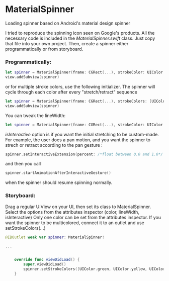 # MaterialSpinner
Loading spinner based on Android's material design spinner

I tried to reproduce the spinning icon seen on Google's products.
All the necessary code is included in the *MaterialSpinner.swift* class.
Just copy that file into your own project.
Then, create a spinner either programmatically or from storyboard.

### Programmatically:
```swift
let spinner = MaterialSpinner(frame: CGRect(...), strokeColor: UIColor.green) // One stroke color
view.addSubview(spinner)
```

or for multiple stroke colors, use the following initializer.
The spinner will cycle through each color after every "stretch/retract" sequence

```swift
let spinner = MaterialSpinner(frame: CGRect(...), strokeColors: [UIColor.green, UIColor.blue]) //plural strokeColor*s*
view.addSubview(spinner)
```

You can tweak the lineWidth:
```swift
let spinner = MaterialSpinner(frame: CGRect(...), strokeColor: UIColor.green, lineWidth: 4.0 /* defaults to 2.0 */)
```

*isInteractive* option is if you want the initial stretching to be custom-made. For example, the user does a pan motion, and you want 
the spinner to strech or retract according to the pan gesture :

```swift
spinner.setInteractiveExtension(percent: /*float between 0.0 and 1.0*/ )
```
and then you call
```swift
spinner.startAnimationAfterInteractiveGesture()
```
when the spinner should resume spinning normally.


### Storyboard:
Drag a regular UIView on your UI, then set its class to MaterialSpinner.
Select the options from the attributes inspector (color, lineWidth, isInteractive)
Only one color can be set from the attributes inspector. If you want the spinner to be multicolored, connect it to an
outlet and use setStrokeColors(...)
```swift
@IBOutlet weak var spinner: MaterialSpinner!

...


    override func viewDidLoad() {
        super.viewDidLoad()
        spinner.setStrokeColors([UIColor.green, UIColor.yellow, UIColor.blue])
    }
```
```swift
